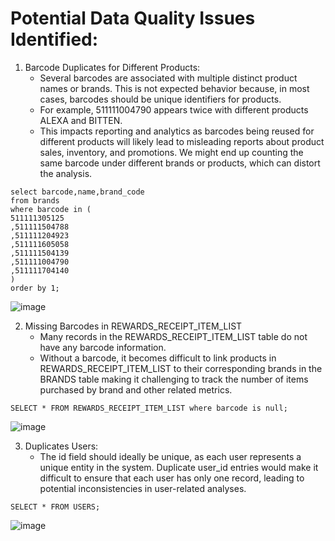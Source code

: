 # Potential Data Quality Issues Identified:
1) Barcode Duplicates for Different Products:
    * Several barcodes are associated with multiple distinct product names or brands. This is not expected behavior because, in most cases, barcodes should be unique identifiers for products.
    * For example, 511111004790 appears twice with different products ALEXA and BITTEN.
    * This impacts reporting and analytics as barcodes being reused for different products will likely lead to misleading reports about product sales, inventory, and promotions. We might end up counting the same barcode under different brands or products, which can distort the analysis.
```
select barcode,name,brand_code
from brands 
where barcode in (
511111305125
,511111504788
,511111204923
,511111605058
,511111504139
,511111004790
,511111704140
)
order by 1;
```
![image](https://github.com/user-attachments/assets/07951094-c34b-47be-8fac-dee9bea61273)

2) Missing Barcodes in REWARDS_RECEIPT_ITEM_LIST
      * Many records in the REWARDS_RECEIPT_ITEM_LIST table do not have any barcode information.
      * Without a barcode, it becomes difficult to link products in REWARDS_RECEIPT_ITEM_LIST to their corresponding brands in the BRANDS table making it challenging to track the number of items purchased by brand and other related metrics.
```
SELECT * FROM REWARDS_RECEIPT_ITEM_LIST where barcode is null;
```
![image](https://github.com/user-attachments/assets/04cb2c7b-5123-499a-9f73-e3c2870cb25c)

3) Duplicates Users:
    * The id field should ideally be unique, as each user represents a unique entity in the system. Duplicate user_id entries would make it difficult to ensure that each user has only one record, leading to potential inconsistencies in user-related analyses.
```
SELECT * FROM USERS;
```
![image](https://github.com/user-attachments/assets/7f5aad43-4c35-485e-b88b-e1c8879d155a)
